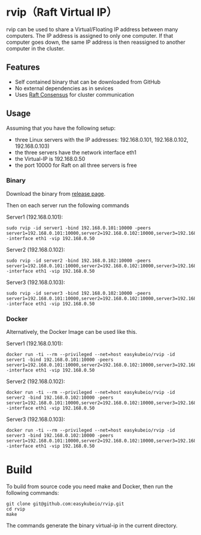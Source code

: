 # rvip（Raft Virtual IP）
rvip can be used to share a Virtual/Floating IP address between many computers. The IP address is assigned to only one computer. If that computer goes down, the same IP address is then reassigned to another computer in the cluster.

## Features

- Self contained binary that can be downloaded from GitHub
- No external dependencies as in sevices
- Uses [Raft Consensus](https://raft.github.io/) for cluster communication

## Usage

Assuming that you have the following setup:

- three Linux servers with the IP addresses: 192.168.0.101, 192.168.0.102, 192.168.0.103)
- the three servers have the network interface eth1
- the Virtual-IP is 192.168.0.50
- the port 10000 for Raft on all three servers is free

### Binary

Download the binary from [release page](https://github.com/easykubeio/rvip/releases).

Then on each server run the following commands

Server1 (192.168.0.101):

```shell
sudo rvip -id server1 -bind 192.168.0.101:10000 -peers server1=192.168.0.101:10000,server2=192.168.0.102:10000,server3=192.168.0.103:10000 -interface eth1 -vip 192.168.0.50
```

Server2 (192.168.0.102):

```shell
sudo rvip -id server2 -bind 192.168.0.102:10000 -peers server1=192.168.0.101:10000,server2=192.168.0.102:10000,server3=192.168.0.103:10000 -interface eth1 -vip 192.168.0.50
```

Server3 (192.168.0.103):

```shell
sudo rvip -id server3 -bind 192.168.0.102:10000 -peers server1=192.168.0.101:10000,server2=192.168.0.102:10000,server3=192.168.0.103:10000 -interface eth1 -vip 192.168.0.50
```

### Docker

Alternatively, the Docker Image can be used like this.

Server1 (192.168.0.101):

```shell
docker run -ti --rm --privileged --net=host easykubeio/rvip -id server1 -bind 192.168.0.101:10000 -peers server1=192.168.0.101:10000,server2=192.168.0.102:10000,server3=192.168.0.103:10000 -interface eth1 -vip 192.168.0.50
```

Server2 (192.168.0.102):

```shell
docker run -ti --rm --privileged --net=host easykubeio/rvip -id server2 -bind 192.168.0.102:10000 -peers server1=192.168.0.101:10000,server2=192.168.0.102:10000,server3=192.168.0.103:10000 -interface eth1 -vip 192.168.0.50
```

Server3 (192.168.0.103):

```shell
docker run -ti --rm --privileged --net=host easykubeio/rvip -id server3 -bind 192.168.0.102:10000 -peers server1=192.168.0.101:10000,server2=192.168.0.102:10000,server3=192.168.0.103:10000 -interface eth1 -vip 192.168.0.50
```

# Build

To build from source code you need make and Docker, then run the following commands:


```
git clone git@github.com:easykubeio/rvip.git
cd rvip
make
```

The commands generate the binary virtual-ip in the current directory.


